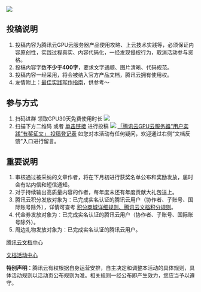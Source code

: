 ![](https://qcloudimg.tencent-cloud.cn/raw/b4f26c01ef5830073bb63a0b43c27072.png)

## 投稿说明

1. 投稿内容为腾讯云GPU云服务器产品使用攻略、上云技术实践等，必须保证内容原创性，实践过程真实、内容代码化，一经发现侵权行为，取消活动参与资格。
2. 投稿内容字数**不少于400字**，要求文字通顺、图片清晰、代码规范。
3. 投稿内容一经采用，将会被纳入官方产品文档，腾讯云拥有使用权。
4. 友情附上：[最佳实践写作指南](https://doc.weixin.qq.com/doc/w3_AHsAXwboACcuEbVIZiXTZqGYm0Kh0?scode=AJEAIQdfAAoJPRp1wFAHsAXwboACc)，供参考～

## 参与方式

1. 扫码进群 领取GPU30天免费使用时长
![](https://qcloudimg.tencent-cloud.cn/raw/265de201dda709a759791d8ed84e5caa.jpg)
2. 扫描下方二维码 或者 [单击链接](https://doc.weixin.qq.com/forms/AJEAIQdfAAoAHsAXwboACcIEXLqYm9Sof) 进行投稿
![](https://qcloudimg.tencent-cloud.cn/raw/8bc84ce62ef164dbdcea564d0b885cbd.png)
[「腾讯云GPU云服务器“用户实践”有奖征文」 投稿登记表](https://doc.weixin.qq.com/forms/AJEAIQdfAAoAHsAXwboACcIEXLqYm9Sof)
如您对本活动有任何疑问，欢迎通过右侧“文档反馈”入口进行留言。

## 重要说明

1. 审核通过被采纳的文章作者，将在下月初进行获奖名单公布和奖励发放，届时会有站内信和短信通知。
2. 对于持续输出高质量内容的作者，每年度末还有年度贡献大礼包送上。
3. 腾讯云积分发放对象为：已完成实名认证的腾讯云用户（协作者、子账号、国际账号除外），详情可查考 [积分商城详细规则、腾讯云文档积分规则](https://cloud.tencent.com/document/product/855/54543?from=10680)。
4. 代金券发放对象为：已完成实名认证的腾讯云用户（协作者、子账号、国际账号除外）。
5. 周边礼物发放对象为：已完成实名认证的腾讯云用户。


[腾讯云文档中心](https://cloud.tencent.com/document/product)

[文档活动中心](https://cloud.tencent.com/document/act)



**特别声明**：腾讯云有权根据自身运营安排，自主决定和调整本活动的具体规则，具体活动规则以活动页公布规则为准。相关规则一经公布即产生效力，您应当予以遵守。





